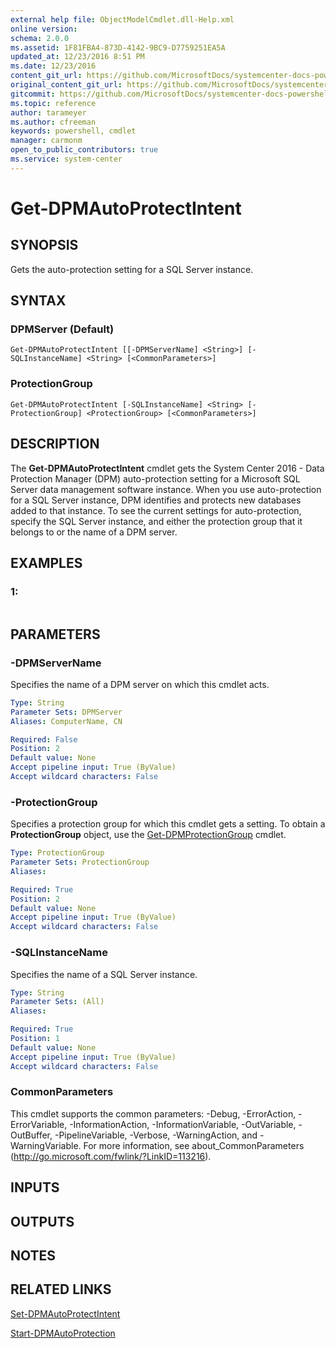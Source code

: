 ```yaml
---
external help file: ObjectModelCmdlet.dll-Help.xml
online version: 
schema: 2.0.0
ms.assetid: 1F81FBA4-873D-4142-9BC9-D7759251EA5A
updated_at: 12/23/2016 8:51 PM
ms.date: 12/23/2016
content_git_url: https://github.com/MicrosoftDocs/systemcenter-docs-powershell/blob/master/systemcenter-cmdlets/SystemCenter2016/DataProtectionManager/vlatest/Get-DPMAutoProtectIntent.md
original_content_git_url: https://github.com/MicrosoftDocs/systemcenter-docs-powershell/blob/master/systemcenter-cmdlets/SystemCenter2016/DataProtectionManager/vlatest/Get-DPMAutoProtectIntent.md
gitcommit: https://github.com/MicrosoftDocs/systemcenter-docs-powershell/blob/66515d87034fb4944dd2b7035563d20b1b00d010/systemcenter-cmdlets/SystemCenter2016/DataProtectionManager/vlatest/Get-DPMAutoProtectIntent.md
ms.topic: reference
author: tarameyer
ms.author: cfreeman
keywords: powershell, cmdlet
manager: carmonm
open_to_public_contributors: true
ms.service: system-center
---
```


# Get-DPMAutoProtectIntent

## SYNOPSIS
Gets the auto-protection setting for a SQL Server instance.

## SYNTAX

### DPMServer (Default)
```
Get-DPMAutoProtectIntent [[-DPMServerName] <String>] [-SQLInstanceName] <String> [<CommonParameters>]
```

### ProtectionGroup
```
Get-DPMAutoProtectIntent [-SQLInstanceName] <String> [-ProtectionGroup] <ProtectionGroup> [<CommonParameters>]
```

## DESCRIPTION
The **Get-DPMAutoProtectIntent** cmdlet gets the System Center 2016 - Data Protection Manager (DPM) auto-protection setting for a Microsoft SQL Server data management software instance.
When you use auto-protection for a SQL Server instance, DPM identifies and protects new databases added to that instance.
To see the current settings for auto-protection, specify the SQL Server instance, and either the protection group that it belongs to or the name of a DPM server.

## EXAMPLES

### 1:
```

```

## PARAMETERS

### -DPMServerName
Specifies the name of a DPM server on which this cmdlet acts.

```yaml
Type: String
Parameter Sets: DPMServer
Aliases: ComputerName, CN

Required: False
Position: 2
Default value: None
Accept pipeline input: True (ByValue)
Accept wildcard characters: False
```

### -ProtectionGroup
Specifies a protection group for which this cmdlet gets a setting.
To obtain a **ProtectionGroup** object, use the [Get-DPMProtectionGroup](./Get-DPMProtectionGroup.md) cmdlet.

```yaml
Type: ProtectionGroup
Parameter Sets: ProtectionGroup
Aliases: 

Required: True
Position: 2
Default value: None
Accept pipeline input: True (ByValue)
Accept wildcard characters: False
```

### -SQLInstanceName
Specifies the name of a SQL Server instance.

```yaml
Type: String
Parameter Sets: (All)
Aliases: 

Required: True
Position: 1
Default value: None
Accept pipeline input: True (ByValue)
Accept wildcard characters: False
```

### CommonParameters
This cmdlet supports the common parameters: -Debug, -ErrorAction, -ErrorVariable, -InformationAction, -InformationVariable, -OutVariable, -OutBuffer, -PipelineVariable, -Verbose, -WarningAction, and -WarningVariable. For more information, see about_CommonParameters (http://go.microsoft.com/fwlink/?LinkID=113216).

## INPUTS

## OUTPUTS

## NOTES

## RELATED LINKS

[Set-DPMAutoProtectIntent](xref:SystemCenter2016/DataProtectionManager/vlatest/Set-DPMAutoProtectIntent.md)

[Start-DPMAutoProtection](xref:SystemCenter2016/DataProtectionManager/vlatest/Start-DPMAutoProtection.md)
